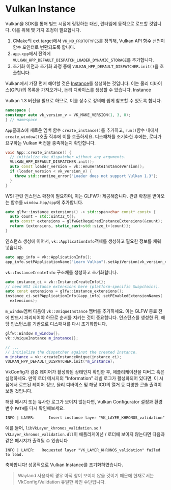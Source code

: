 # Vulkan Instance

Vulkan을 SDK를 통해 빌드 시점에 링킹하는 대신, 런타임에 동적으로 로드할 것입니다. 이를 위해 몇 가지 조정이 필요합니다.

1. CMake의 ext target에서 `VK_NO_PROTOTYPES`를 정의해, Vulkan API 함수 선언이 함수 포인터로 변환되도록 합니다.
2. `app.cpp`에서 전역에 `VULKAN_HPP_DEFAULT_DISPATCH_LOADER_DYNAMIC_STORAGE`를 추가합니다.
3. 초기화 이전과 초기화 과정 중에 `VULKAN_HPP_DEFAULT_DISPATCHER.init()`을 호출합니다.

Vulkan에서 가장 먼저 해야할 것은 [Instance](https://docs.vulkan.org/spec/latest/chapters/initialization.html#initialization-instances)를 생성하는 것입니다. 이는 물리 디바이스(GPU)의 목록을 가져오거나, 논리 디바이스를 생성할 수 있습니다.
Instance

Vulkan 1.3 버전을 필요로 하므로, 이를 상수로 정의해 쉽게 참조할 수 있도록 합니다.

```cpp
namespace {
constexpr auto vk_version_v = VK_MAKE_VERSION(1, 3, 0);
} // namespace
```

`App`클래스에 새로운 멤버 함수 `create_instance()`를 추가하고, `run()`함수 내에서 `create_window()`호출 직후에 이를 호출하세요. 디스패쳐를 초기화한 후에는, 로더가 요구하는 Vulkan 버전을 충족하는지 확인합니다.

```cpp
void App::create_instance() {
  // initialize the dispatcher without any arguments.
  VULKAN_HPP_DEFAULT_DISPATCHER.init();
  auto const loader_version = vk::enumerateInstanceVersion();
  if (loader_version < vk_version_v) {
    throw std::runtime_error{"Loader does not support Vulkan 1.3"};
  }
}
```

WSI 관련 인스턴스 확장이 필요하며, 이는 GLFW가 제공해줍니다. 관련 확장을 받아오는 함수를 `window.hpp/cpp`에 추가합니다.

```cpp
auto glfw::instance_extensions() -> std::span<char const* const> {
  auto count = std::uint32_t{};
  auto const* extensions = glfwGetRequiredInstanceExtensions(&count);
  return {extensions, static_cast<std::size_t>(count)};
}
```

인스턴스 생성에 이어서, `vk::ApplicationInfo`객체를 생성하고 필요한 정보를 채워 넣습니다.

```cpp
auto app_info = vk::ApplicationInfo{};
app_info.setPApplicationName("Learn Vulkan").setApiVersion(vk_version_v);
```

`vk::InstanceCreateInfo` 구조체를 생성하고 초기화합니다.

```cpp
auto instance_ci = vk::InstanceCreateInfo{};
// need WSI instance extensions here (platform-specific Swapchains).
auto const extensions = glfw::instance_extensions();
instance_ci.setPApplicationInfo(&app_info).setPEnabledExtensionNames(
  extensions);
```

`m_window`멤버 다음에 `vk::UniqueInstance` 멤버를 추가하세요. 이는 GLFW 종료 전에 반드시 파괴되어야 하므로 순서를 지키는 것이 중요합니다. 인스턴스를 생성한 뒤, 해당 인스턴스를 기반으로 디스패쳐를 다시 초기화합니다.

```cpp
glfw::Window m_window{};
vk::UniqueInstance m_instance{};

// ...
// initialize the dispatcher against the created Instance.
m_instance = vk::createInstanceUnique(instance_ci);
VULKAN_HPP_DEFAULT_DISPATCHER.init(*m_instance);
```

VkConfig가 검증 레이어가 활성화된 상태인지 확인한 후, 애플리케이션을 디버그 혹은 실행하세요. 만약 로더 메시지의 "Information" 레벨 로그가 활성화되어 있다면, 이 시점에서 로드된 레이어 정보, 물리 디바이스 및 해당 ICD의 열거 등 다양한 콘솔 출력이 보일 것입니다.

해당 메시지 또는 유사한 로그가 보이지 않는다면, Vulkan Configurator 설정과 환경변수 `PATH`를 다시 확인해보세요.

```
INFO | LAYER:      Insert instance layer "VK_LAYER_KHRONOS_validation"
```

예를 들어, `libVkLayer_khronos_validation.so` / `VkLayer_khronos_validation.dll`이 애플리케이션 / 로더에 보이지 않는다면 다음과 같은 메시지가 출력될 수 있습니다

```
INFO | LAYER:   Requested layer "VK_LAYER_KHRONOS_validation" failed to load.
```

축하합니다! 성공적으로 Vulkan Instance를 초기화하였습니다.

> Wayland 사용자의 경우 아직 창이 보이지 않을 것이기 때문에 현재로서는 VkConfig/Validation 유일한 확인 수단입니다.